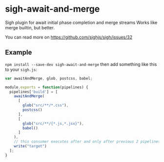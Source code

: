# sigh-await-and-merge

Sigh plugin for await initial phase completion and merge streams
Works like merge builtin, but better.

You can read more on https://github.com/sighjs/sigh/issues/32

## Example

`npm install --save-dev sigh-await-and-merge` then add something like this to your `sigh.js`:
```javascript
var awaitAndMerge, glob, postcss, babel;

module.exports = function(pipelines) {
  pipelines['build'] = [
    awaitAndMerge(
      [
        glob("src/**/*.css"),
        postcss()
      ],
      [
        glob("src/**/{*.js,*.jsx}"),
        babel()
      ]
    ),
    // this consumer executes after and only after previous 2 pipelines completes that's initial phase
    write("target")
  ];
}
```
